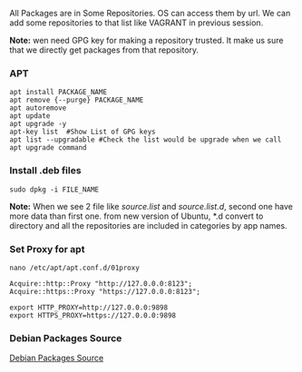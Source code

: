 All Packages are in Some Repositories. OS can access them by url.
We can add some repositories to that list like VAGRANT in previous session.

**Note:** wen need GPG key for making a repository trusted. It make us sure that we directly get packages from that repository.
### APT
```shell
apt install PACKAGE_NAME
apt remove {--purge} PACKAGE_NAME
apt autoremove
apt update
apt upgrade -y
apt-key list  #Show List of GPG keys
apt list --upgradable #Check the list would be upgrade when we call apt upgrade command
```
### Install .deb files
```shell
sudo dpkg -i FILE_NAME
```

**Note:** When we see 2 file like *source.list* and *source.list.d*, second one have more data than first one. from new version of Ubuntu, \*.d convert to directory and all the repositories are included in categories by app names.

### Set Proxy for apt
```shell
nano /etc/apt/apt.conf.d/01proxy
```

```shell
Acquire::http::Proxy "http://127.0.0.0:8123";
Acquire::https::Proxy "https://127.0.0.0:8123";
```
```shell
export HTTP_PROXY=http://127.0.0.0:9898
export HTTPS_PROXY=https://127.0.0.0:9898
```
### Debian Packages Source
[Debian Packages Source](https://www.debian.org/distrib/packages)



